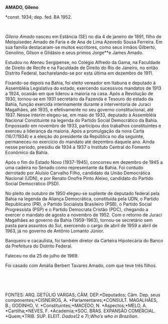**AMADO, Gileno**

\*const. 1934; dep. fed. BA 1952.

 

*Gileno Amado* nasceu em Estância (SE) no dia 4 de janeiro de 1891,
filho de Melquisedec Amado de Faria e de Ana de Lima Azevedo Sousa
Ferreira. Em sua família destacaram-se muitos escritores, como seus
irmãos Gilberto, Genolino, Gílson e Gildásio e seus primos Jorge**e
James Amado.

Estudou no Ateneu Sergipense, no Colégio Alfredo da Gama, na Faculdade
de Direito de Recife e na Faculdade de Direito do Rio de Janeiro, no
então Distrito Federal, bacharelando-se por esta última em dezembro de
1911.

Fixando-se depois na Bahia, foi eleito vereador em Itabuna e deputado à
Assembléia Legislativa do estado, exercendo sucessivos mandatos de 1913
a 1924, ocasião em que liderou a maioria na casa. Após a Revolução de
1930, tornou-se em 1931 secretário da Fazenda e Tesouro do estado da
Bahia, função exercida interinamente durante a interventoria de Juraci
Magalhães, até 1935, e efetivamente no seu governo constitucional, até
1937. Nesse ínterim elegeu-se, em maio de 1933, deputado à Assembléia
Nacional Constituinte na legenda do Partido Social Democrático da Bahia.
Empossado em novembro de 1933, participou dos trabalhos constituintes e
exerceu a liderança da maioria. Após a promulgação da nova Carta
(16/7/1934) e a eleição do presidente da República no dia seguinte,
permaneceu no exercício do mandato até dezembro daquele ano. Ainda nesse
período, presidiu de 1934 a 1937 o Instituto Central do Fomento
Econômico da Bahia.

Após o fim do Estado Novo (1937-1945), concorreu em dezembro de 1945 a
uma cadeira no Senado como representante da Bahia. Foi contudo derrotado
por Aluísio Carvalho Filho, candidato da União Democrática Nacional
(UDN), e por Renato Onofre Pinto Aleixo, candidato do Partido Social
Democrático (PSD).

No pleito de outubro de 1950 elegeu-se suplente de deputado federal pela
Bahia na legenda da Aliança Democrática, constituída pela UDN, o Partido
Republicano (PR), o Partido Socialista Brasileiro (PSB), o Partido
Social Progressista (PSP) e o Partido Democrata Cristão (PDC), chegando
a exercer o mandato de agosto a novembro de 1952. Com o retorno de
Juraci Magalhães ao governo da Bahia (1959-1963), tornou-se secretário
sem pasta para assuntos do Sul, exercendo o cargo de abril de 1959 a
abril de 1963, já no governo de Antônio Lomanto Júnior.

Banqueiro e cacaulista, foi também diretor da Carteira Hipotecária do
Banco da Prefeitura do Distrito Federal.

Faleceu no dia 25 de julho de 1969.

Foi casado com Amália Berbert Tavares Amado, com que teve três filhos.

 

 

FONTES: ARQ. GETÚLIO VARGAS; CÂM. DEP.*Deputados; Câm. Dep. seus
componentes;*CISNEIROS, A. *Parlamentares;*CONSULT. MAGALHÃES, B.;
GODINHO, V. *Constituintes;*MACEDO, N. *Aspectos;*MELO, A.
*Cartilha;*NEVES, F. *Academia;*SOC. BRAS. EXPANSÃO COMERCIAL.
*Quem;*TRIB. SUP. ELEIT. *Dados*(2 e 7);*Who’s who in Brazilian.*

 
